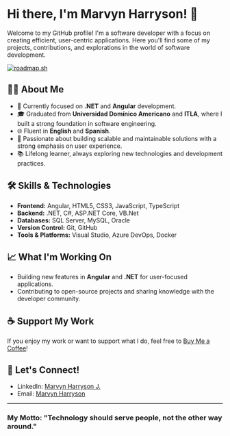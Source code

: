 # Hi there, I'm Marvyn Harryson! 👋

Welcome to my GitHub profile! I'm a software developer with a focus on creating efficient, user-centric applications. Here you'll find some of my projects, contributions, and explorations in the world of software development.

<a href="https://roadmap.sh"><img src="https://roadmap.sh/card/tall/66e745b2f34c8868ec75e1af?variant=dark&roadmaps=api-design%2Caspnet-core%2Cbackend%2Cfrontend" alt="roadmap.sh"/></a>

## 👨‍💻 About Me
- 💼 Currently focused on **.NET** and **Angular** development.
- 🎓 Graduated from **Universidad Domínico Americano** and **ITLA**, where I built a strong foundation in software engineering.
- 🌐 Fluent in **English** and **Spanish**.
- 🔧 Passionate about building scalable and maintainable solutions with a strong emphasis on user experience.
- 📚 Lifelong learner, always exploring new technologies and development practices.

## 🛠️ Skills & Technologies
- **Frontend:** Angular, HTML5, CSS3, JavaScript, TypeScript
- **Backend:** .NET, C#, ASP.NET Core, VB.Net
- **Databases:** SQL Server, MySQL, Oracle
- **Version Control:** Git, GitHub
- **Tools & Platforms:** Visual Studio, Azure DevOps, Docker

## 📈 What I'm Working On
- Building new features in **Angular** and **.NET** for user-focused applications.
- Contributing to open-source projects and sharing knowledge with the developer community.

## ☕️ Support My Work
If you enjoy my work or want to support what I do, feel free to [Buy Me a Coffee](https://buymeacoffee.com/marvynharry)!

## 💬 Let's Connect!
- LinkedIn: [Marvyn Harryson J.](https://www.linkedin.com/in/marvyn-harryson-j-625285171/)
- Email: [Marvyn Harryson](mailto:marvynharry@gmail.com)

---

### My Motto: "Technology should serve people, not the other way around."
